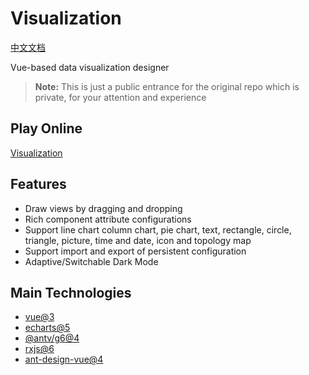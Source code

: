 # Visualization
[中文文档](README.md)

Vue-based data visualization designer

> **Note:** This is just a public entrance for the original repo which is private, for your attention and experience

## Play Online
[Visualization](https://visual.ado.icu)

## Features
* Draw views by dragging and dropping
* Rich component attribute configurations
* Support line chart column chart, pie chart, text, rectangle, circle, triangle, picture, time and date, icon and topology map
* Support import and export of persistent configuration
* Adaptive/Switchable Dark Mode

## Main Technologies
* [vue@3](https://cn.vuejs.org/)
* [echarts@5](https://echarts.apache.org/zh/index.html)
* [@antv/g6@4](https://g6.antv.vision/zh)
* [rxjs@6](https://rxjs.dev/)
* [ant-design-vue@4](https://www.antdv.com/index)
